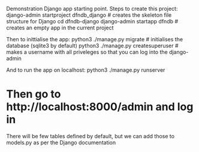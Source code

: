Demonstration Django app starting point.
Steps to create this project:
django-admin startproject dfndb_django  # creates the skeleton file structure for Django
cd dfndb-django 
django-admin startapp dfndb # creates an empty app in the current project

Then to inittialise the app:
python3 ./manage.py migrate # initialises the database (sqlite3 by default)
python3 ./manage.py createsuperuser # makes a username with all priveleges so that you can log into the django-admin

And to run the app on localhost:
python3 ./manage.py runserver
# Then go to http://localhost:8000/admin and log in

There will be few tables defined by default, but we can add those to models.py as per the Django documentation
